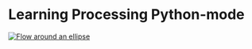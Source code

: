 # Learning Processing Python-mode

[![Flow around an ellipse](https://img.youtube.com/vi/5pGEEzm9H7A/0.jpg)](https://youtu.be/5pGEEzm9H7A)
